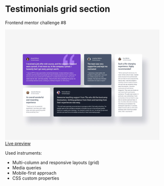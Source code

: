 # Testimonials grid section

Frontend mentor challenge #8

![Design preview](design/desktop-design.jpg)
[Live preview]()

Used instruments:

- Multi-column and responsive layouts (grid)
- Media queries
- Mobile-first approach
- CSS custom properties
